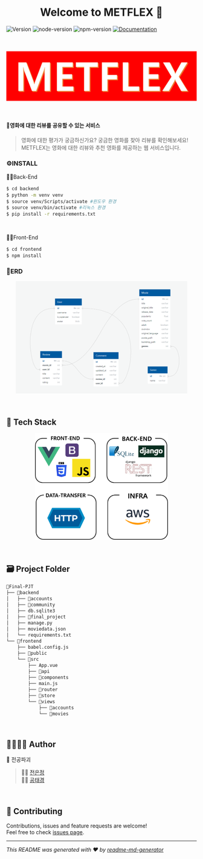 <h1 align="center">Welcome to METFLEX 👋</h1>
<p>
    <img alt="Version" src="https://img.shields.io/badge/version-1.0.0-blue.svg?cacheSeconds=2592000" />
    <img alt="node-version" src="https://img.shields.io/badge/node-12.16.3-blue.svg" />
    <img alt="npm-version" src="https://img.shields.io/badge/npm-6.14.4-blue.svg" />
    <a href="https://github.com/connect-foundation/2019-01/wiki" target="_blank">
        <img alt="Documentation" src="https://img.shields.io/badge/documentation-yes-brightgreen.svg" />
    </a>
    <img style="margin-top: 50px" alt="logo" src="./assets/LOGO.png">
</p>

​     

#### 🎥영화에 대한 리뷰를 공유할 수 있는 서비스

> 영화에 대한 평가가 궁금하신가요?
> 궁금한 영화를 찾아 리뷰를 확인해보세요!
> METFLEX는 영화에 대한 리뷰와 추천 영화를 제공하는 웹 서비스입니다.

   

### ⚙️INSTALL

👨‍💻Back-End

```bash
$ cd backend
$ python -m venv venv
$ source venv/Scripts/activate #윈도우 환경
$ source venv/bin/activate #리눅스 환경
$ pip install -r requirements.txt
```

​     

👩‍💻Front-End

```bash
$ cd frontend
$ npm install
```

   

### 📝ERD

<div style="width: 90%; margin: 0 auto"><img src="./assets/ERD.png"></div>

​    

## 🔧 Tech Stack



<div style="width: 70%; margin: 0 auto"><img src="./assets/Tech_Stack.png"></div>

​        

## 🗃 Project Folder

```
📁Final-PJT
├── 📁backend
│   ├── 📁accounts
│   ├── 📁community
│   ├── db.sqlite3
│   ├── 📁final_project
│   ├── manage.py
│   ├── moviedata.json
│   └── requirements.txt
└── 📁frontend
    ├── babel.config.js
    ├── 📁public
    └── 📁src
        ├── App.vue
        ├── 📁api
        ├── 📁components
        ├── main.js
        ├── 📁router
        ├── 📁store
        └── 📁views
            ├── 📁accounts
            └── 📁movies
```

​       

## 👨‍👩‍👦‍👦 Author

👤 전공파괴

> 🦸‍♀️ [전은정](https://github.com/eunjung-jenny)<br />
> 🦸‍♂️ [공태경](https://github.com/Taeg92)<br />

​           

## 🤝 Contributing

Contributions, issues and feature requests are welcome!<br />Feel free to check [issues page](https://github.com/connect-foundation/2019-01/issues).

***

_This README was generated with ❤️ by [readme-md-generator](https://github.com/kefranabg/readme-md-generator)_